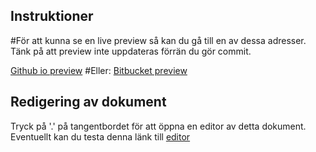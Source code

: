 ## Instruktioner

#För att kunna se en live preview så kan du gå till en av dessa adresser. Tänk på att preview inte uppdateras förrän du gör commit.

[Github io preview](https://daslaller.github.io/Produkt_etikett/)
#Eller:
[Bitbucket preview](https://htmlpreview.github.io/?https://github.com/daslaller/Produkt_etikett/blob/main/site.md)

## Redigering av dokument
Tryck på '.' på tangentbordet för att öppna en editor av detta dokument.
Eventuellt kan du testa denna länk till [editor](https://github.dev/daslaller/Produkt_etikett/blob/main/site.md)
